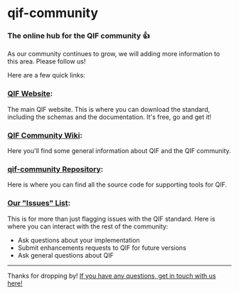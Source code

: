 # qif-community

### The online hub for the QIF community :+1:

As our community continues to grow, we will adding more information to this area. Please follow us! 

Here are a few quick links:

### [QIF Website](http://www.qifstandards.org):

The main QIF website. This is where you can download the standard, including the schemas and the documentation. It's free, go and get it!

### [QIF Community Wiki](https://github.com/QualityInformationFramework/qif-community/wiki):

Here you'll find some general information about QIF and the QIF community.

### [qif-community Repository](https://github.com/QualityInformationFramework/qif-community/tree/master/):

Here is where you can find all the source code for supporting tools for QIF.

### [Our "Issues" List](https://github.com/QualityInformationFramework/qif-community/issues): 

This is for more than just flagging issues with the QIF standard. Here is where you can interact with the rest of the community: 

 * Ask questions about your implementation
 * Submit enhancements requests to QIF for future versions
 * Ask general questions about QIF 


---
  
Thanks for dropping by! [If you have any questions, get in touch with us here!](http://qifstandards.org/contact-us/)